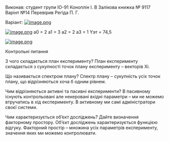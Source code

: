 Виконав:
 студент групи ІО-91
 Коноплін  І. В
 Залікова книжка № 9117
 Варінт №14
 Перевірив Регіда П. Г.


Варіант:
[![image.png](https://i.postimg.cc/SsGNpbdB/image.png)](https://postimg.cc/LYnMz7rD)


[![image.png](https://i.postimg.cc/v8zDJfS4/image.png)](https://postimg.cc/NLKgT9tt)
 a0 = 2
 a1 = 3
 a2 = 2 
 a3 = 1
 Yэт = 74,5

[![image.png](https://i.postimg.cc/02j5h3w4/image.png)](https://postimg.cc/SJ0pMgVL)

Контрольні питання 

З чого складається план експерименту?
План експерименту складається з сукупності точок плану експерименту – векторів Xi.

Що називається спектром плану?
Спектр плану – сукупність усіх точок плану, що відрізняються хоча б одним рівнем.

Чим відрізняються активні та пасивні експерименти?
В пасивному існують контрольовані але некеровані вхідні параметри – ми не можемо втручатись в хід експерименту. В активному ми самі адміністратори своєї системи.

Чим характеризується об’єкт досліджень? Дайте визначення факторному простору.
Об’єкт досліджень характеризується функцією відгуку. Факторний простір – множина усіх параметрів експерименту, значення яких ми можемо контролювати.

